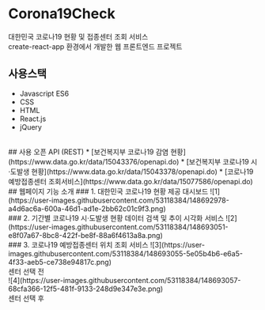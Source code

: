 # Corona19Check
대한민국 코로나19 현황 및 접종센터 조회 서비스<br>
create-react-app 환경에서 개발한 웹 프론트엔드 프로젝트
<br>
## 사용스택
* Javascript ES6
* CSS
* HTML
* React.js
* jQuery
<br>
## 사용 오픈 API (REST)
* [보건복지부 코로나19 감염 현황](https://www.data.go.kr/data/15043376/openapi.do)
* [보건복지부 코로나19 시·도발생 현황](https://www.data.go.kr/data/15043378/openapi.do)
* [코로나19 예방접종센터 조회서비스](https://www.data.go.kr/data/15077586/openapi.do)
<br>
## 웹페이지 기능 소개
### 1. 대한민국 코로나19 현황 제공 대시보드
![1](https://user-images.githubusercontent.com/53118384/148692978-a4d6ac6a-600a-46d1-ad1e-2bb62c01c9f3.png)
<br>
### 2. 기간별 코로나19 시·도발생 현황 데이터 검색 및 추이 시각화 서비스
![2](https://user-images.githubusercontent.com/53118384/148693051-e8f07a67-8bc8-422f-be8f-88a6f4613a8a.png)
<br>
### 3. 코로나19 예방접종센터 위치 조회 서비스
![3](https://user-images.githubusercontent.com/53118384/148693055-5e05b4b6-e6a5-4f33-aeb5-ce738e94817c.png)<br>
센터 선택 전<br>
![4](https://user-images.githubusercontent.com/53118384/148693057-68cfa366-12f5-481f-9133-248d9e347e3e.png)<br>
센터 선택 후
